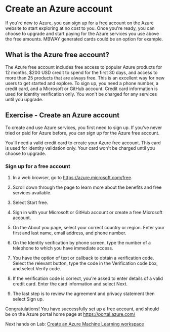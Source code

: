 
# Create an Azure account

If you're new to Azure, you can sign up for a free account on the Azure website to start exploring at no cost to you. Once you're ready, you can choose to upgrade and start paying for the Azure services you use above the free amounts. MBWAY generated cards could be an option for example.

## What is the Azure free account?

The Azure free account includes free access to popular Azure products for 12 months, $200 USD credit to spend for the first 30 days, and access to more than 25 products that are always free. This is an excellent way for new users to get started and explore. To sign up, you need a phone number, a credit card, and a Microsoft or GitHub account. Credit card information is used for identity verification only. You won't be charged for any services until you upgrade.

## Exercise - Create an Azure account

To create and use Azure services, you first need to sign up. If you’ve never tried or paid for Azure before, you can sign up for the Azure free account.

You'll need a valid credit card to create your Azure free account. This card is used for identity validation only. Your card won't be charged until you choose to upgrade.


### Sign up for a free account

1. In a web browser, go to https://azure.microsoft.com/free.

2. Scroll down through the page to learn more about the benefits and free services available.

3. Select Start free.

4. Sign in with your Microsoft or GitHub account or create a free Microsoft account.

5. On the About you page, select your correct country or region. Enter your first and last name, email address, and phone number. 

6. On the Identity verification by phone screen, type the number of a telephone to which you have immediate access.

7. You have the option of text or callback to obtain a verification code. Select the relevant button, type the code in the Verification code box, and select Verify code.

8. If the verification code is correct, you're asked to enter details of a valid credit card. Enter the card information and select Next.

9. The last step is to review the agreement and privacy statement then select Sign up.

Congratulations! You have successfully set up a free account, and should be on the Azure portal home page at https://portal.azure.com/


Next hands on Lab:
[Create an Azure Machine Learning workspace](https://github.com/joaosalvadoMicrosoft/Tutorial_create_AML/tree/master/2.%20Create%20an%20Azure%20Machine%20Learning%20workspace/README.md)
